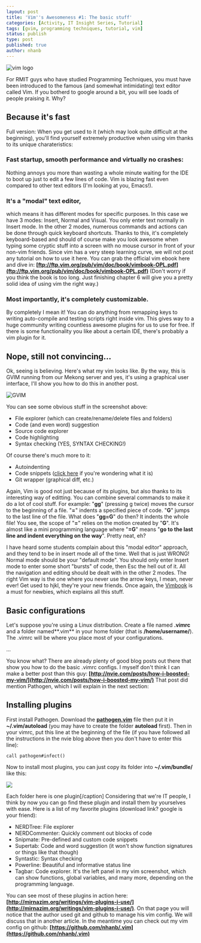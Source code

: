 ```yaml
---
layout: post
title: 'Vim''s Awesomeness #1: The basic stuff'
categories: [Activity, IT Insight Series, Tutorial]
tags: [gvim, programming techniques, tutorial, vim]
status: publish
type: post
published: true
author: nhanb
---
```


![vim logo](https://googledrive.com/host/0B7i8MgDgsMX3aVNQMUtDbUgzYTQ/uploads/2012/11/vim-editor_logo-300x300.png)

For RMIT guys who have studied Programming Techniques, you must have
been introduced to the famous (and somewhat intimidating) text editor
called Vim. If you botherd to google around a bit, you will see loads of
people praising it. Why?

## Because it's fast

Full version: When you get used to it (which may look quite difficult at
the beginning), you'll find yourself extremely productive when using vim
thanks to its unique charateristics:

### Fast startup, smooth performance and virtually no crashes:

Nothing annoys you more than wasting a whole minute waiting for the IDE
to boot up just to edit a few lines of code. Vim is blazing fast even
compared to other text editors (I'm looking at you, Emacs!).

### It's a "modal" text editor,

which means it has different modes for specific purposes. In this case
we have 3 modes: Insert, Normal and Visual. You only enter text normally
in Insert mode. In the other 2 modes, numerous commands and actions can
be done through quick keyboard shortcuts. Thanks to this, it's
completely keyboard-based and should of course make you look awesome
when typing some cryptic stuff into a screen with no mouse cursor in
front of your non-vim friends. Since vim has a very steep learning
curve, we will not post any tutorial on how to use it here. You can grab
the official vim ebook here and dive in:
**[ftp://ftp.vim.org/pub/vim/doc/book/vimbook-OPL.pdf](ftp://ftp.vim.org/pub/vim/doc/book/vimbook-OPL.pdf)**
(Don't worry if you think the book is too long. Just finishing chapter 6
will give you a pretty solid idea of using vim the right way.)

### Most importantly, it's **completely customizable**.

By completely I mean it! You can do anything from remapping keys to
writing auto-compile and testing scripts right inside vim. This gives
way to a huge community writing countless awesome plugins for us to use
for free. If there is some functionality you like about a certain IDE,
there's probably a vim plugin for it.

## Nope, still not convincing...

Ok, seeing is believing. Here's what my vim looks like. By the way, this
is GVIM running from our Mekong server and yes, it's using a graphical
user interface, I'll show you how to do this in another post.

![GVIM](https://googledrive.com/host/0B7i8MgDgsMX3aVNQMUtDbUgzYTQ/uploads/2012/11/01_gvim_screenshot-1024x557.png)

You can
see some obvious stuff in the screenshot above:

-   File explorer (which can create/rename/delete files and folders)
-   Code (and even word) suggestion
-   Source code explorer
-   Code highlighting
-   Syntax checking (YES, SYNTAX CHECKING!)

Of course there's much more to it:

-   Autoindenting
-   Code snippets ([click here](https://github.com/garbas/vim-snipmate)
    if you're wondering what it is)
-   Git wrapper (graphical diff, etc.)

Again, Vim is good not just because of its plugins, but also thanks to
its interesting way of editting. You can combine several commands to
make it do a lot of cool stuff. For example: "**gg**" (pressing g twice)
moves the cursor to the beginning of a file. "**=**" indents a specified
piece of code. "**G**" jumps to the last line of the file. What does
"**gg=G**" do then? It indents the whole file! You see, the scope of
"**=**" relies on the motion created by "**G**". It's almost like a mini
programming language where "**=G**" means "**go to the last line and
indent everything on the way**". Pretty neat, eh?

I have heard some
students complain about this "modal editor" approach, and they tend to
be in insert mode all of the time. Well that is just WRONG! Normal mode
should be your "default mode". You should only enter Insert mode to
enter some short "bursts" of code, then Esc the hell out of it. All the
navigation and editing should be dealt with in the other 2 modes. The
right Vim way is the one where you never use the arrow keys, I mean,
never ever! Get used to hjkl, they're your new friends. Once again, the
[Vimbook](ftp://ftp.vim.org/pub/vim/doc/book/vimbook-OPL.pdf) is a must
for newbies, which explains all this stuff.

## Basic configurations

Let's suppose you're using a Linux distribution. Create a file named
**.vimrc** and a folder named**.vim** in your home folder (that is
**/home/username/**). The .vimrc will be where you place most of your
configurations.

...

You know what? There are already plenty of good blog
posts out there that show you how to do the basic .vimrc configs. I
myself don't think I can make a better post than this
guy: **[http://nvie.com/posts/how-i-boosted-my-vim/](http://nvie.com/posts/how-i-boosted-my-vim/)**
That post did mention Pathogen, which I will explain in the next
section:

## Installing plugins

First install Pathogen. Download the [**pathogen.vim**](https://raw.github.com/tpope/vim-pathogen/master/autoload/pathogen.vim)
file then put it in **\~/.vim/autoload** (you may have to create the
folder **autoload** first). Then in your vimrc, put this line at the
beginning of the file (if you have followed all the instructions in the
nvie blog above then you don't have to enter this line):

    call pathogen#infect()

Now to install most plugins, you can just copy its folder into
**\~/.vim/bundle/** like this:

![](https://googledrive.com/host/0B7i8MgDgsMX3aVNQMUtDbUgzYTQ/uploads/2012/11/02_bundle_folder.png)

Each folder here is one plugin[/caption] Considering that we're IT
people, I think by now you can go find these plugin and install them by
yourselves with ease. Here is a list of my favorite plugins (download
link? google is your friend):

-   NERDTree: File explorer
-   NERDCommenter: Quickly comment out blocks of code
-   Snipmate: Pre-defined and custom code snippets
-   Supertab: Code and word suggestion (it won't show function
    signatures or things like that though)
-   Syntastic: Syntax checking
-   Powerline: Beautiful and informative status line
-   Tagbar: Code explorer. It's the left panel in my vim screenshot,
    which can show functions, global variables, and many more, depending
    on the programming language.

You can see most of these plugins in action
here: **[http://mirnazim.org/writings/vim-plugins-i-use/](http://mirnazim.org/writings/vim-plugins-i-use/)**.
On that page you will notice that the author used git and github to
manage his vim config. We will discuss that in another article. In the
meantime you can check out my vim config on
github: **[https://github.com/nhanb/.vim](https://github.com/nhanb/.vim)**
